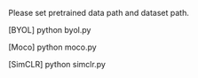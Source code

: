 Please set pretrained data path and dataset path.

[BYOL]
python byol.py

[Moco]
python moco.py

[SimCLR]
python simclr.py